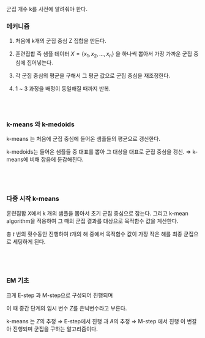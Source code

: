 
군집 개수 k를 사전에 알려줘야 한다. 
<br>
### 메커니즘 

1. 처음에 k개의 군집 중심 Z 집합을 만든다. 

2. 훈련집합 즉 샘플 데이터 $X = \{x_1,x_2,...,x_n\}$ 을 하나씩 뽑아서 가장 가까운 군집 중심에 집어넣는다. 

3. 각 군집 중심의 평균을 구해서 그 평균 값으로 군집 중심을 재조정한다. 

4. 1 ~ 3 과정을 배정이 동일해질 때까지 반복. 

 
<br><br>
### k-means  와  k-medoids

k-means 는 처음에 군집 중심에 들어온 샘플들의 평균으로 갱신한다. 

k-medoids는 들어온 샘플들 중 대표를 뽑아 그 대상을 대표로 군집 중심을 갱신. ⇒ k-means에 비해 잡음에 둔감해진다. 

### 

<br><br>
### 다중 시작 k-means

훈련집합 $X$에서 k 개의 샘플을 뽑아서 초기 군집 중심으로 잡는다. 그리고 k-mean algorithm을 적용하여 그 때의 군집 결과를 대상으로 목적함수 값을 계산한다. 

총 $t$ 번의 횟수동안 진행하여 $t$개의 해 중에서 목적함수 값이 가장 작은 해를 최종 군집으로 세팅하게 된다. 

### 

<br><br>
### EM 기초

크게 E-step 과 M-step으로 구성되어 진행되며 

이 때 중간 단계의 임시 변수 $Z$를 은닉변수라고 부른다. 

k-means 는 $Z$의 추정 ⇒ E-step에서 진행 과  $A$의 추정 ⇒ M-step 에서 진행 이 번갈아 진행되며 군집을 구하는 알고리즘이다.






















